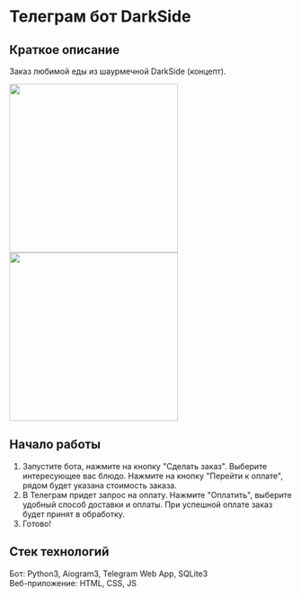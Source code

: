 # Телеграм бот DarkSide

## Краткое описание
Заказ любимой еды из шаурмечной DarkSide (концепт).

<img src="https://github.com/everysoftware/darkside-tg-bot/assets/22497421/16f9f9d8-716c-4ae6-bed5-0db7baccdc83" width="300" />  
<img src="https://github.com/everysoftware/darkside-tg-bot/assets/22497421/1736c1a6-397f-4571-b14a-a5a57d842661" width="300" />  

## Начало работы

1. Запустите бота, нажмите на кнопку "Сделать заказ". Выберите интересующее вас блюдо. Нажмите на кнопку "Перейти к оплате", рядом будет указана стоимость заказа.
2. В Телеграм придет запрос на оплату. Нажмите "Оплатить", выберите удобный способ доставки и оплаты. При успешной оплате заказ будет принят в обработку.
3. Готово!

## Стек технологий

Бот: Python3, Aiogram3, Telegram Web App, SQLite3  
Веб-приложение: HTML, CSS, JS  

